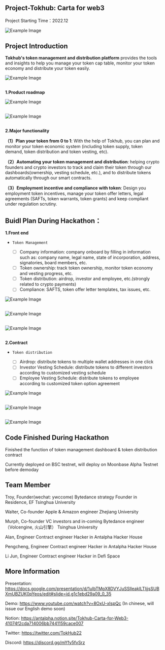 ## Project-Tokhub: Carta for web3

Project Starting Time：2022.12

<img src="docs/tokhublogo.png" alt="Example Image" style="display: block; margin: 0 auto;margin-bottom: 30px">

## Project Introduction

**Tokhub's token management and distribution platform** provides the tools and insights to help you manage your token cap table, monitor your token economy and distribute your token easily.

<img src="docs/one-stop.png" alt="Example Image" style="display: block; margin: 0 auto; margin-bottom: 30px">

**1.Product roadmap**

<img src="docs/productroadmap1.png" alt="Example Image" style="display: block; margin: 0 auto;margin-bottom: 30px">
<img src="docs/productroadmap2.png" alt="Example Image" style="display: block; margin: 0 auto;margin-bottom: 30px">

**2.Major functionality**

**（1）Plan your token from 0 to 1**: With the help of Tokhub, you can plan and monitor your token economic system (including token supply, token demand, token distribution and token vesting, etc).

**（2）Automating your token management and distribution**: helping crypto founders and crypto investors to track and claim their token through our dashboards(ownership, vesting schedule, etc.), and to distribute tokens automatically through our smart contracts.

**（3）Employment incentive and compliance with token**: Design you employment token incentives, manage your token offer letters, legal agreements (SAFTs, token warrants, token grants) and keep compliant under regulation scrutiny.

## Buidl Plan During Hackathon：

**1.Front end**

- `Token Management`

  - [ ] Company information: company onboard by filling in information such as: company name, legal name, state of incorporation, address, signatories, board members, etc.
  - [ ] Token ownership: track token ownership, monitor token economy and vesting progress, etc.
  - [ ] Token distribution: airdrop, investor and employee, etc.(strongly related to crypto payments)
  - [ ] Compliance: SAFTS, token offer letter templates, tax issues, etc.

<img src="docs/companyinfo.png" alt="Example Image" style="display: block; margin: 0 auto;margin-bottom: 30px">
<img src="docs/ownership.png" alt="Example Image" style="display: block; margin: 0 auto;margin-bottom: 30px">
<img src="docs/compliance.png" alt="Example Image" style="display: block; margin: 0 auto;margin-bottom: 30px">

**2.Contract**

- `Token distribution`

  - [ ] Airdrop: distribute tokens to multiple wallet addresses in one click
  - [ ] Investor Vesting Schedule: distribute tokens to different investors according to customized vesting schedule
  - [ ] Employee Vesting Schedule: distribute tokens to employee according to customized token option agreement

<img src="docs/airdrop.png" alt="Example Image" style="display: block; margin: 0 auto;margin-bottom: 30px; margin-top: 10px">
<img src="docs/vesting1.png" alt="Example Image" style="display: block; margin: 0 auto;margin-bottom: 30px;">
<img src="docs/vesting2.png" alt="Example Image" style="display: block; margin: 0 auto;margin-bottom: 30px;">

## Code Finished During Hackathon

Finished the function of token management dashboard & token distribution contract

Currently deployed on BSC testnet, will deploy on Moonbase Alpha Testnet before demoday

## Team Member

Troy, Founder(wechat: ywccome)
Bytedance strategy
Founder in Residence, EF
Tsinghua University

Walter, Co-founder
Apple & Amazon engineer
Zhejiang University

Murph, Co-founder
VC investors and in-coming Bytedance engineer（Volcengine, 火山引擎）
Tsinghua University

Alan, Engineer
Contract engineer
Hacker in Antalpha Hacker House

Pengcheng, Engineer
Contract engineer
Hacker in Antalpha Hacker House

Li Jun, Engineer
Contract engineer
Hacker in Defi Space

## More Information

Presentation: https://docs.google.com/presentation/d/1uIbTMpX8DVYJuSSlIeaklLTIjjsSUBXmUBZUK0pYeos/edit#slide=id.g1c1ebd29a09_0_35

Demo: https://www.youtube.com/watch?v=8OxU-xlspQc (In chinese, will issue our English demo soon)

Notion: https://antalpha.notion.site/Tokhub-Carta-for-Web3-41074f2cda714006bb7441159cace007

Twitter: https://twitter.com/TokHub22

Discord: https://discord.gg/mYfy5fvSrz
